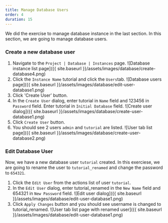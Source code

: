 ```yaml
---
title: Manage Database Users
order: 4
duration: 15
---
```


We did the exercise  to manage database instance in the last section. In this section, we are going to manage database users.

### Create a new database user
1. Navigate to the `Project | Database | Instances` page.
![Database instance list page]({{ site.baseurl }}/assets/images/database/create-database4.png)
1. Click the `Instance Name` tutorial and click the `Users`tab.
![Database users page]({{ site.baseurl }}/assets/images/database/edit-user-database1.png)
1. Click 'Create User' button.
1. In the `Create User` dialog, enter tutorial in `Name` field and 123456 in `Password` field.  Enter tutorial in `Initial Database` field.
![Create user dialog]({{ site.baseurl }}/assets/images/database/create-user-database1.png)
1. Click `Create User` button.
1. You should see 2 users `admin` and `tutorial` are listed.
![User tab list page]({{ site.baseurl }}/assets/images/database/create-user-database2.png)

### Edit Database User

Now, we have a new database user `tutorial` created. In this exerciese, we are going to rename the user to `tutorial_renamed` and change the password to `654321`.

1. Click the `Edit User` from the actions list of user `tutorial`.
1. In the `Edit User` dialog, enter tutorial_renamed in the `New Name` field and 654321 in `New Password` field.
![Edit  user dialog]({{ site.baseurl }}/assets/images/database/edit-user-database1.png)
1. Click `Apply Changes` button and you should see username is changed to tutorial_renamed.
![User tab list page with renamed user]({{ site.baseurl }}/assets/images/database/edit-user-database1.png)
